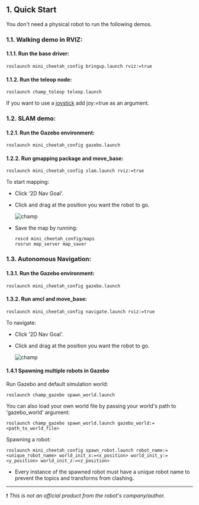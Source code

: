 
## 1. Quick Start

You don't need a physical robot to run the following demos.

### 1.1. Walking demo in RVIZ:

#### 1.1.1. Run the base driver:

    roslaunch mini_cheetah_config bringup.launch rviz:=true

#### 1.1.2. Run the teleop node:

    roslaunch champ_teleop teleop.launch

If you want to use a [joystick](https://www.logitechg.com/en-hk/products/gamepads/f710-wireless-gamepad.html) add joy:=true as an argument.


### 1.2. SLAM demo:

#### 1.2.1. Run the Gazebo environment:

    roslaunch mini_cheetah_config gazebo.launch

#### 1.2.2. Run gmapping package and move_base:

    roslaunch mini_cheetah_config slam.launch rviz:=true

To start mapping:

- Click '2D Nav Goal'.
- Click and drag at the position you want the robot to go.

   ![champ](https://raw.githubusercontent.com/chvmp/champ/master/docs/images/slam.gif)

- Save the map by running:

      roscd mini_cheetah_config/maps
      rosrun map_server map_saver

### 1.3. Autonomous Navigation:

#### 1.3.1. Run the Gazebo environment:

    roslaunch mini_cheetah_config gazebo.launch

#### 1.3.2. Run amcl and move_base:

    roslaunch mini_cheetah_config navigate.launch rviz:=true

To navigate:

- Click '2D Nav Goal'.
- Click and drag at the position you want the robot to go.

   ![champ](https://raw.githubusercontent.com/chvmp/champ/master/docs/images/navigation.gif)

#### 1.4.1 Spawning multiple robots in Gazebo

Run Gazebo and default simulation world:

    roslaunch champ_gazebo spawn_world.launch

You can also load your own world file by passing your world's path to 'gazebo_world' argument:

    roslaunch champ_gazebo spawn_world.launch gazebo_world:=<path_to_world_file>

Spawning a robot:

    roslaunch mini_cheetah_config spawn_robot.launch robot_name:=<unique_robot_name> world_init_x:=<x_position> world_init_y:=<y_position> world_init_z:=<z_position>


* Every instance of the spawned robot must have a unique robot name to prevent the topics and transforms from clashing.


---
:exclamation: *This is not an official product from the robot's company/author.*

